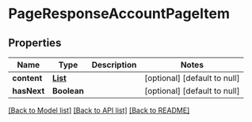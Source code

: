 # PageResponseAccountPageItem

## Properties

| Name        | Type                           | Description | Notes                        |
| ----------- | ------------------------------ | ----------- | ---------------------------- |
| **content** | [**List**](AccountPageItem.md) |             | [optional] [default to null] |
| **hasNext** | **Boolean**                    |             | [optional] [default to null] |

[[Back to Model list]](../README.md#documentation-for-models) [[Back to API list]](../README.md#documentation-for-api-endpoints) [[Back to README]](../README.md)
